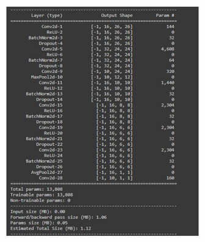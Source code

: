 
![Round 0 Architecture](https://github.com/eva7wandb/Eva7_Weights_Heist/blob/main/S5/Round%200%20Architecture.JPG)
